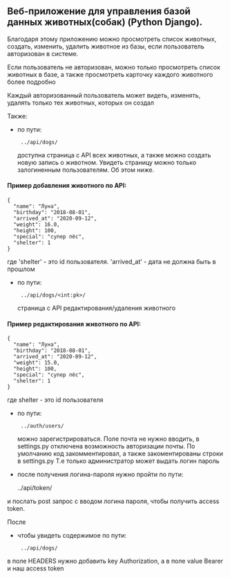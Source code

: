  ## Веб-приложение для управления базой данных животных(собак) (Python Django).
 
 Благодаря этому приложению можно просмотреть список животных, создать, изменить, удалить животное из базы, если 
 пользователь авторизован в системе. 
 
 Если пользователь не авторизован, можно только просмотреть список животных в базе, а также просмотреть карточку 
 каждого животного более подробно 
 
 Каждый авторизованный пользователь может видеть, изменять, удалять только тех животных, 
 которых он создал
 
 Также:
 
 * по пути: 
 
        ../api/dogs/
 
    доступна страница с API всех животных, а также можно создать новую запись о животном. Увидеть страницу можно 
    только залогиненным пользователям. Об этом ниже.

#### Пример добавления животного по API:

    {
      "name": "Луна",
      "birthday": "2018-08-01",
      "arrived_at": "2020-09-12",
      "weight": 16.0,
      "height": 100,
      "special": "супер пёс",
      "shelter": 1
    }
где 'shelter' - это id пользователя. 'arrived_at' - дата не должна быть в прошлом 
 
 
 * по пути:
  
        ../api/dogs/<int:pk>/

    страница с API редактирования/удаления животного
    

#### Пример редактирования животного по API:

    {
      "name": "Луна",
      "birthday": "2018-08-01",
      "arrived_at": "2020-09-12",
      "weight": 15.0,
      "height": 100,
      "special": "супер пёс",
      "shelter": 1
    }
где shelter - это id пользователя

 * по пути:
  
        ../auth/users/

    можно зарегистрироваться. Поле почта не нужно вводить, в settings.py отключена возможность авторизации почты. 
    По умолчанию код закомментировал, а также закоментированы строки в settings.py
    Т.е только администратор может выдать логин пароль
  
 * после получения логина-пароля нужно пройти по пути:

    ../api/token/
    
 и послать post запрос с вводом логина пароля, чтобы получить access token. 
 
 После 
    
 * чтобы увидеть содержимое по пути: 
 
        ../api/dogs/
        
 в поле HEADERS нужно добавить key Authorization, а в поле value Bearer и наш access token  
    
    
       
    